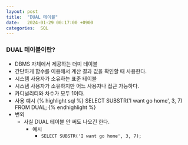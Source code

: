 ```yaml
---
layout: post
title:  "DUAL 테이블"
date:   2024-01-29 00:17:00 +0900
categories:  SQL
---
```


### DUAL 테이블이란?

- DBMS 자체에서 제공하는 더미 테이블
- 간단하게 함수를 이용해서 계산 결과 값을 확인할 때 사용한다.
- 시스템 사용자가 소유하는 표준 테이블
- 시스템 사용자가 소유하지만 어느 사용자나 접근 가능하다.
- 카디널리티와 차수가 모두 1이다.
- 사용 예시
{% highlight sql %}
SELECT SUBSTR('I want go home', 3, 7) FROM DUAL;
{% endhighlight %}
- 번외
    - 사실 DUAL 테이블 안 써도 나오긴 한다.
        - 예시
            - `SELECT SUBSTR('I want go home', 3, 7);`